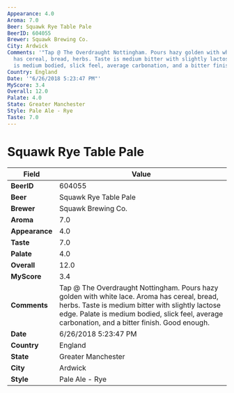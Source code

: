 ```yaml
---
Appearance: 4.0
Aroma: 7.0
Beer: Squawk Rye Table Pale
BeerID: 604055
Brewer: Squawk Brewing Co.
City: Ardwick
Comments: '"Tap @ The Overdraught Nottingham. Pours hazy golden with white lace. Aroma
  has cereal, bread, herbs. Taste is medium bitter with slightly lactose edge. Palate
  is medium bodied, slick feel, average carbonation, and a bitter finish. Good enough."'
Country: England
Date: '"6/26/2018 5:23:47 PM"'
MyScore: 3.4
Overall: 12.0
Palate: 4.0
State: Greater Manchester
Style: Pale Ale - Rye
Taste: 7.0
---
```


# Squawk Rye Table Pale

| Field         | Value |
|---------------|-------|
| **BeerID** | 604055 |
| **Beer** | Squawk Rye Table Pale |
| **Brewer** | Squawk Brewing Co. |
| **Aroma** | 7.0 |
| **Appearance** | 4.0 |
| **Taste** | 7.0 |
| **Palate** | 4.0 |
| **Overall** | 12.0 |
| **MyScore** | 3.4 |
| **Comments** | Tap @ The Overdraught Nottingham. Pours hazy golden with white lace. Aroma has cereal, bread, herbs. Taste is medium bitter with slightly lactose edge. Palate is medium bodied, slick feel, average carbonation, and a bitter finish. Good enough. |
| **Date** | 6/26/2018 5:23:47 PM |
| **Country** | England |
| **State** | Greater Manchester |
| **City** | Ardwick |
| **Style** | Pale Ale - Rye |
